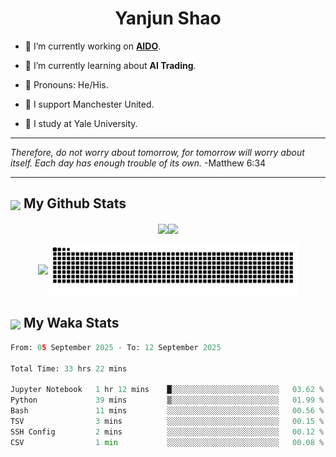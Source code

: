 

<h1 align="center">Yanjun Shao</h1>

- 🐒 I’m currently working on **[AIDO](https://github.com/genbio-ai/AIDO)**.

- 🦧 I’m currently learning about **AI Trading**.

- 🦍 Pronouns: He/His.

- 👹 I support Manchester United.

- 🐶 I study at Yale University.

---

<i> Therefore, do not worry about tomorrow, for tomorrow will worry about itself. Each day has enough trouble of its own. </i> -Matthew 6:34

---

<h2><img src="https://emojis.slackmojis.com/emojis/images/1579216111/7550/pikachu_wave.gif?1579216111" align="center" width="28" /> My Github Stats</h2>

<p align="center"><img align="center" src = "https://github-readme-stats.vercel.app/api?username=super-dainiu&show_icons=true&count_private=true&theme=tokyonight&hide=issues&line_height=30" width="400px"><img align="center" src = "https://github-readme-streak-stats.herokuapp.com/?user=super-dainiu&theme=tokyonight" width="400px"></p>

<p align="center"><img align="center" width="400px" src="https://github-readme-stats.vercel.app/api/top-langs/?username=super-dainiu&layout=compact&theme=tokyonight&hide=html,tex,jupyter%20notebook"><img align="center" width="400px" src="https://github.com/super-dainiu/super-dainiu/blob/output/github-contribution-grid-snake.svg"></p>

<h2><img src="https://emojis.slackmojis.com/emojis/images/1579216111/7550/pikachu_wave.gif?1579216111" align="center" width="28" /> My Waka Stats</h2>

<!--START_SECTION:waka-->

```python
From: 05 September 2025 - To: 12 September 2025

Total Time: 33 hrs 22 mins

Jupyter Notebook   1 hr 12 mins    █░░░░░░░░░░░░░░░░░░░░░░░░   03.62 %
Python             39 mins         ▒░░░░░░░░░░░░░░░░░░░░░░░░   01.99 %
Bash               11 mins         ░░░░░░░░░░░░░░░░░░░░░░░░░   00.56 %
TSV                3 mins          ░░░░░░░░░░░░░░░░░░░░░░░░░   00.15 %
SSH Config         2 mins          ░░░░░░░░░░░░░░░░░░░░░░░░░   00.12 %
CSV                1 min           ░░░░░░░░░░░░░░░░░░░░░░░░░   00.08 %
```

<!--END_SECTION:waka-->
